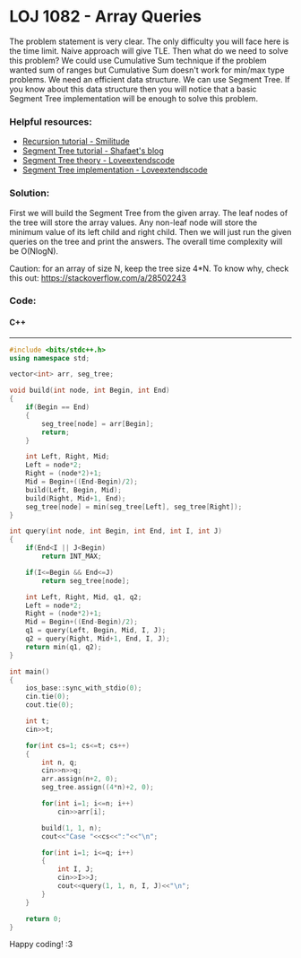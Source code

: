 # LOJ 1082 - Array Queries

The problem statement is very clear. The only difficulty you will face here is the time limit. Naive approach will give TLE. Then what do we need to solve this problem? We could use Cumulative Sum technique if the problem wanted sum of ranges but Cumulative Sum doesn't work for min/max type problems. We need an efficient data structure. We can use Segment Tree. If you know about this data structure then you will notice that a basic Segment Tree implementation will be enough to solve this problem.

### Helpful resources:

* [Recursion tutorial - Smilitude](https://sites.google.com/site/smilitude/recursion_and_dp)
* [Segment Tree tutorial - Shafaet's blog](http://www.shafaetsplanet.com/?p=1557)
* [Segment Tree theory - Loveextendscode](https://www.youtube.com/watch?v=IQ1Xpn7EUMQ)
* [Segment Tree implementation - Loveextendscode](https://www.youtube.com/watch?v=olgP016uMjY)

### Solution:

First we will build the Segment Tree from the given array. The leaf nodes of the tree will store the array values. Any non-leaf node will store the minimum value of its left child and right child. Then we will just run the given queries on the tree and print the answers. The overall time complexity will be O(NlogN).

Caution: for an array of size N, keep the tree size 4*N. To know why, check this out: https://stackoverflow.com/a/28502243

### Code:
#### C++
-----
```cpp
#include <bits/stdc++.h>
using namespace std;

vector<int> arr, seg_tree;

void build(int node, int Begin, int End)
{
    if(Begin == End)
    {
        seg_tree[node] = arr[Begin];
        return;
    }

    int Left, Right, Mid;
    Left = node*2;
    Right = (node*2)+1;
    Mid = Begin+((End-Begin)/2);
    build(Left, Begin, Mid);
    build(Right, Mid+1, End);
    seg_tree[node] = min(seg_tree[Left], seg_tree[Right]);
}

int query(int node, int Begin, int End, int I, int J)
{
    if(End<I || J<Begin)
        return INT_MAX;

    if(I<=Begin && End<=J)
        return seg_tree[node];

    int Left, Right, Mid, q1, q2;
    Left = node*2;
    Right = (node*2)+1;
    Mid = Begin+((End-Begin)/2);
    q1 = query(Left, Begin, Mid, I, J);
    q2 = query(Right, Mid+1, End, I, J);
    return min(q1, q2);
}

int main()
{
    ios_base::sync_with_stdio(0);
    cin.tie(0);
    cout.tie(0);

    int t;
    cin>>t;

    for(int cs=1; cs<=t; cs++)
    {
        int n, q;
        cin>>n>>q;
        arr.assign(n+2, 0);
        seg_tree.assign((4*n)+2, 0);

        for(int i=1; i<=n; i++)
            cin>>arr[i];

        build(1, 1, n);
        cout<<"Case "<<cs<<":"<<"\n";

        for(int i=1; i<=q; i++)
        {
            int I, J;
            cin>>I>>J;
            cout<<query(1, 1, n, I, J)<<"\n";
        }
    }

    return 0;
}
```

 Happy coding! :3
